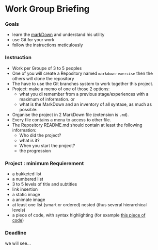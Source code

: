 # Work Group Briefing

### Goals
- learn the [markDown](https://guides.github.com/features/mastering-markdown/) and understand his utility
- use Git for your work
- follow the instructions meticulously

### Instruction
- Work per Groupe of 3 to 5 peoples
- One of you will create a Repository named `markdown-exercise` then the others will clone the repository
- The have to use the Git branches system to work together this project.
- Project: make a memo of one of those 2 options:
    - what you di remember from a previous stage/experiences with a maximum of information.
    or 
    - what is the MarkDown and an inventory of all syntaxe, as much as possible.
- Organise the project in 2 MarkDown file (extension is `.md`).
- Every file contains a menu to access to other file.
- The Repository README.md should contain at least the following information:
    - Who did the project?
    - what is it?
    - When you start the project?
    - the progression

### Project : minimum Requierement
- a bukketed list
- a numbered list
- 3 to 5 levels of title and subtitles
- link insertion
- a static image
- a animate image
- at least one list (smart or ordered) nested (thus several hierarchical levels)
- a piece of code, with syntax highlighting (for example [this piece of code](http://stackoverflow.com/a/1701672/53960))

### Deadline

we will see...